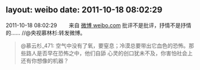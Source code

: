 layout: weibo
date: 2011-10-18 08:02:29
---
2011-10-18 08:02:29  &nbsp;&nbsp;&nbsp;&nbsp;&nbsp;&nbsp; 来自 <a href="http://weibo.com/" rel="nofollow">微博 weibo.com</a>
批评不是批评，抒情不是抒情的…… //@央视慕林杉:转发微博。
>  @慕云杉_471: 空气中没有了氧，要窒息；冷漠总要带出它血色的恐怖。那些路人是否早在恐怖之中，他们自舔 心灵的创口犹未不及，你害怕社会上还有你想像的机器？ ​​​
